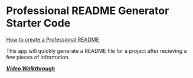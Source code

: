 # Professional README Generator Starter Code

[How to create a Professional README](./readme-guide.md)

This app will quickly generate a README file for a project after recieving a few pieces of information. 

***[Video Walkthrough](https://drive.google.com/file/d/1BtmPyFMLy6ijBSVy7aA2V7OAWPvH0GpQ/view)***

